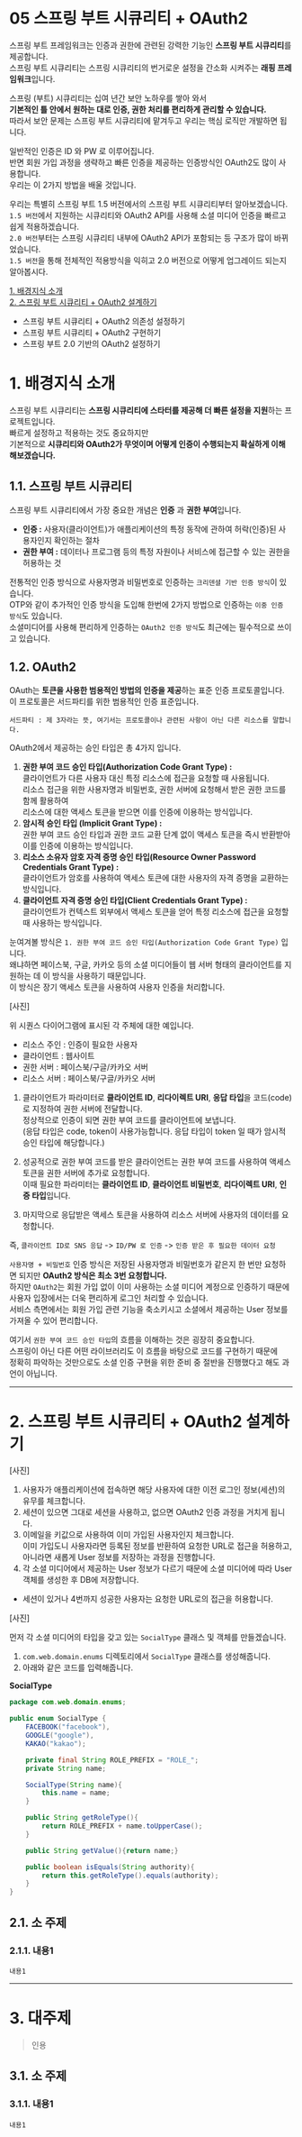 05 스프링 부트 시큐리티 + OAuth2
=======================
스프링 부트 프레임워크는 인증과 권한에 관련된 강력한 기능인 **스프링 부트 시큐리티**를 제공합니다.         
스프링 부트 시큐리티는 스프링 시큐리티의 번거로운 설정을 간소화 시켜주는 **래핑 프레임워크**입니다.         
        
스프링 (부트) 시큐리티는 십여 년간 보안 노하우를 쌓아 와서    
**기본적인 틀 안에서 원하는 대로 인증, 권한 처리를 편리하게 관리할 수 있습니다.**         
따라서 보안 문제는 스프링 부트 시큐리티에 맡겨두고 우리는 핵심 로직만 개발하면 됩니다.          
      
일반적인 인증은 ID 와 PW 로 이루어집니다.         
반면 회원 가입 과정을 생략하고 빠른 인증을 제공하는 인증방식인 OAuth2도 많이 사용합니다.       
우리는 이 2가지 방법을 배울 것입니다.     
    
우리는 특별히 스프링 부트 1.5 버전에서의 스프링 부트 시큐리티부터 알아보겠습니다.         
```1.5 버전```에서 지원하는 시큐리티와 OAuth2 API를 사용해 소셜 미디어 인증을 빠르고 쉽게 적용하겠습니다.     
```2.0 버전```부터는 스프링 시큐리티 내부에 OAuth2 API가 포함되는 등 구조가 많이 바뀌었습니다.   
```1.5 버전```을 통해 전체적인 적용방식을 익히고 2.0 버전으로 어떻게 업그레이드 되는지 알아봅시다.   

[1. 배경지식 소개](#1-배경지식-소개)    
[2. 스프링 부트 시큐리티 + OAuth2 설계하기](#2-스프링-부트-시큐리티--oauth2-설계하기)    
* 스프링 부트 시큐리티 + OAuth2 의존성 설정하기   
* 스프링 부트 시큐리티 + OAuth2 구현하기 
* 스프링 부트 2.0 기반의 OAuth2 설정하기 

# 1. 배경지식 소개
스프링 부트 시큐리티는 **스프링 시큐리티에 스타터를 제공해 더 빠른 설정을 지원**하는 프로젝트입니다.           
빠르게 설정하고 적용하는 것도 중요하지만    
기본적으로 **시큐리티와 OAuth2가 무엇이며 어떻게 인증이 수행되는지 확실하게 이해해보겠습니다.**      
     
## 1.1. 스프링 부트 시큐리티  
스프링 부트 시큐리티에서 가장 중요한 개념은 **인증** 과 **권한 부여**입니다.      
* **인증 :**  사용자(클라이언트)가 애플리케이션의 특정 동작에 관하여 허락(인증)된 사용자인지 확인하는 절차    
* **권한 부여 :** 데이터나 프로그램 등의 특정 자원이나 서비스에 접근할 수 있는 권한을 허용하는 것  
       
전통적인 인증 방식으로 사용자명과 비밀번호로 인증하는 ```크리덴셜 기반 인증 방식```이 있습니다.       
OTP와 같이 추가적인 인증 방식을 도입해 한번에 2가지 방법으로 인증하는 ```이중 인증 방식```도 있습니다.       
소셜미디어를 사용해 편리하게 인증하는 ```OAuth2 인증 방식```도 최근에는 필수적으로 쓰이고 있습니다.       
    
## 1.2. OAuth2   
OAuth는 **토큰을 사용한 범용적인 방법의 인증을 제공**하는 표준 인증 프로토콜입니다.         
이 프로토콜은 서드파티를 위한 범용적인 인증 표준입니다.  
```
서드파티 : 제 3자라는 뜻, 여기서는 프로토콜이나 관련된 사항이 아닌 다른 리소스를 말합니다.   
```      
   
OAuth2에서 제공하는 승인 타입은 총 4가지 입니다.    

1. **권한 부여 코드 승인 타입(Authorization Code Grant Type) :**    
클라이언트가 다른 사용자 대신 특정 리소스에 접근을 요청할 때 사용됩니다.       
리소스 접근을 위한 사용자명과 비밀번호, 권한 서버에 요청해서 받은 권한 코드를 함께 활용하여     
리소스에 대한 액세스 토큰을 받으면 이를 인증에 이용하는 방식입니다.     
2. **암시적 승인 타입 (Implicit Grant Type) :**         
권한 부여 코드 승인 타입과 권한 코드 교환 단계 없이 액세스 토큰을 즉시 반환받아 이를 인증에 이용하는 방식입니다.     
3. **리소스 소유자 암호 자격 증명 승인 타입(Resource Owner Password Credentials Grant Type) :**      
클라이언트가 암호를 사용하여 액세스 토큰에 대한 사용자의 자격 증명을 교환하는 방식입니다.       
4. **클라이언트 자격 증명 승인 타입(Client Credentials Grant Type) :**      
클라이언트가 컨텍스트 외부에서 액세스 토큰을 얻어 특정 리소스에 접근을 요청할 때 사용하는 방식입니다.   
   
눈여겨볼 방식은 ```1. 권한 부여 코드 승인 타입(Authorization Code Grant Type)``` 입니다.   
왜냐하면 페이스북, 구글, 카카오 등의 소셜 미디어들이 웹 서버 형태의 클라이언트를 지원하는 데 이 방식을 사용하기 때문입니다.   
이 방식은 장기 액세스 토큰을 사용하여 사용자 인증을 처리합니다.   
   
[사진]     
         
위 시퀀스 다이어그램에 표시된 각 주체에 대한 예입니다.          
           
* 리소스 주인 : 인증이 필요한 사용자                   
* 클라이언트 : 웹사이트                      
* 권한 서버 : 페이스북/구글/카카오 서버                 
* 리소스 서버 : 페이스북/구글/카카오 서버               
         
1. 클라이언트가 파라미터로 **클라이언트 ID**, **리다이렉트 URI**, **응답 타입**을 코드(code)로 지정하여 권한 서버에 전달합니다.       
정상적으로 인증이 되면 권한 부여 코드를 클라이언트에 보냅니다.   
(응답 타입은 code, token이 사용가능합니다. 응답 타입이 token 일 때가 암시적 승인 타입에 해당합니다.)    
   
2. 성공적으로 권한 부여 코드를 받은 클라이언트는 권한 부여 코드를 사용하여 액세스 토큰을 권한 서버에 추가로 요청합니다.    
이때 필요한 파라미터는 **클라이언트 ID**, **클라이언트 비밀번호**, **리다이렉트 URI**, **인증 타입**입니다.  
   
3. 마지막으로 응답받은 액세스 토큰을 사용하여 리소스 서버에 사용자의 데이터를 요청합니다.  

즉, ```클라이언트 ID로 SNS 응답``` -> ```ID/PW 로 인증``` -> ```인증 받은 후 필요한 데이터 요청```   
   
```사용자명 + 비밀번호``` 인증 방식은 저장된 사용자명과 비밀번호가 같은지 한 번만 요청하면 되지만 **OAuth2 방식은 최소 3번 요청합니다.**  
하지만 ```OAuth2```는 회원 가입 없이 이미 사용하는 소셜 미디어 계정으로 인증하기 때문에       
사용자 입장에서는 더욱 편리하게 로그인 처리할 수 있습니다.   
서비스 측면에서는 회원 가입 관련 기능을 축소키시고 소셜에서 제공하는 User 정보를 가져올 수 있어 편리합니다.   
     
여기서 ```권한 부여 코드 승인 타입```의 흐름을 이해하는 것은 굉장히 중요합니다.   
스프링이 아닌 다른 어떤 라이브러리도 이 흐름을 바탕으로 코드를 구현하기 때문에    
정확히 파악하는 것만으로도 소셜 인증 구현을 위한 준비 중 절반을 진행했다고 해도 과언이 아닙니다.   

***
# 2. 스프링 부트 시큐리티 + OAuth2 설계하기  
     
[사진]       
    
1. 사용자가 애플리케이션에 접속하면 해당 사용자에 대한 이전 로그인 정보(세션)의 유무를 체크합니다.     
2. 세션이 있으면 그대로 세션을 사용하고, 없으면 OAuth2 인증 과정을 거치게 됩니다.      
3. 이메일을 키값으로 사용하여 이미 가입된 사용자인지 체크합니다.         
이미 가입도니 사용자라면 등록된 정보를 반환하여 요청한 URL로 접근을 허용하고,       
아니라면 새롭게 User 정보를 저장하는 과정을 진행합니다.       
4. 각 소셜 미디어에서 제공하는 User 정보가 다르기 때문에 소셜 미디어에 따라 User 객체를 생성한 후 DB에 저장합니다.     
   
* 세션이 있거나 4번까지 성공한 사용자는 요청한 URL로의 접근을 허용합니다.    

[사진]   
    
먼저 각 소셜 미디어의 타입을 갖고 있는 ```SocialType``` 클래스 및 객체를 만들겠습니다.   

1. ```com.web.domain.enums``` 디렉토리에서 ```SocialType``` 클래스를 생성해줍니다.   
2. 아래와 같은 코드를 입력해줍니다.  

**SocialType**
```java
package com.web.domain.enums;

public enum SocialType {
    FACEBOOK("facebook"),
    GOOGLE("google"),
    KAKAO("kakao");

    private final String ROLE_PREFIX = "ROLE_";
    private String name;

    SocialType(String name){
        this.name = name;
    }

    public String getRoleType(){
        return ROLE_PREFIX + name.toUpperCase();
    }

    public String getValue(){return name;}

    public boolean isEquals(String authority){
        return this.getRoleType().equals(authority);
    }
}
```

## 2.1. 소 주제
### 2.1.1. 내용1
```
내용1
```   

***
# 3. 대주제
> 인용
## 3.1. 소 주제
### 3.1.1. 내용1
```
내용1
```
